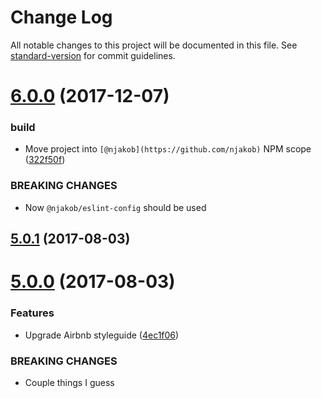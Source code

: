 # Change Log

All notable changes to this project will be documented in this file. See [standard-version](https://github.com/conventional-changelog/standard-version) for commit guidelines.

<a name="6.0.0"></a>
# [6.0.0](https://github.com/njakob/eslint-config/compare/v5.0.1...v6.0.0) (2017-12-07)


### build

* Move project into `[@njakob](https://github.com/njakob)` NPM scope ([322f50f](https://github.com/njakob/eslint-config/commit/322f50f))


### BREAKING CHANGES

* Now `@njakob/eslint-config` should be used



<a name="5.0.1"></a>
## [5.0.1](https://github.com/njakob/eslint-config/compare/v5.0.0...v5.0.1) (2017-08-03)



<a name="5.0.0"></a>
# [5.0.0](https://github.com/njakob/eslint-config/compare/v4.3.0...v5.0.0) (2017-08-03)


### Features

* Upgrade Airbnb styleguide ([4ec1f06](https://github.com/njakob/eslint-config/commit/4ec1f06))


### BREAKING CHANGES

* Couple things I guess
